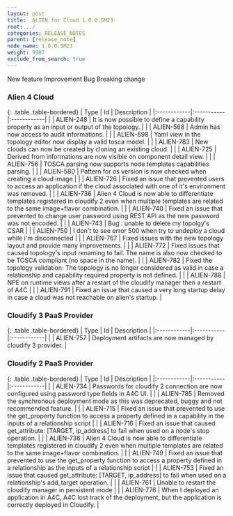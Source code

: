 ```yaml
---
layout: post
title:  ALIEN for Cloud 1.0.0.SM23
root: ../
categories: RELEASE_NOTES
parent: [release_note]
node_name: 1.0.0.SM23
weight: 9987
exclude_from_search: true
---
```





<i class="fa fa-plus text-success"></i> New feature <i class="fa fa-level-up text-primary"></i> Improvement  <i class="fa fa-bug text-danger"></i> Bug <i class="fa fa-exclamation-triangle text-warning"></i> Breaking change


### Alien 4 Cloud



  {: .table .table-bordered}
  | Type        | Id         | Description |
  |:------------|:-----------|:------------|
    |  <i class="fa fa-plus text-success"></i> | ALIEN-248 | It is now possible to define a capability property as an input or output of the topology. |
    |  <i class="fa fa-plus text-success"></i> | ALIEN-568 | Admin has now access to audit informations. |
    |  <i class="fa fa-plus text-success"></i> | ALIEN-698 | Yaml view in the topology editor now display a valid tosca model. |
    |  <i class="fa fa-plus text-success"></i> | ALIEN-783 | New clouds can now be created by cloning an existing cloud. |
      |  <i class="fa fa-level-up text-primary"></i> | ALIEN-725 | Derived from informations are now visible on component detail view. |
    |  <i class="fa fa-level-up text-primary"></i> | ALIEN-756 | TOSCA parsing now supports node templates capabilities parsing. |
      |  <i class="fa fa-bug text-danger"></i> | ALIEN-580 | Pattern for os version is now checked when creating a cloud image |
    |  <i class="fa fa-bug text-danger"></i> | ALIEN-726 | Fixed an issue that prevented users to access an application if the cloud associated with one of it's environment was removed. |
    |  <i class="fa fa-bug text-danger"></i> | ALIEN-736 | Alien 4 Cloud is now able to differentiate templates registered in cloudify 2 even when multiple templates are related to the same image+flavor combination. |
    |  <i class="fa fa-bug text-danger"></i> | ALIEN-740 | Fixed an issue that prevented to change user password using REST API as the new password was not encoded. |
    |  <i class="fa fa-bug text-danger"></i> | ALIEN-743 | Bug : unable to delete my topolgy's CSAR |
    |  <i class="fa fa-bug text-danger"></i> | ALIEN-750 | I don't to see error 500 when try to undeploy a cloud while i'm disconnected |
    |  <i class="fa fa-bug text-danger"></i> | ALIEN-767 | Fixed issues with the new topology layout and provide many improvements. |
    |  <i class="fa fa-bug text-danger"></i> | ALIEN-772 | Fixed issues that caused topology's input renaming to fail. The name is also now checked to be TOSCA compliant (no space in the name). |
    |  <i class="fa fa-bug text-danger"></i> | ALIEN-782 | Fixed the topology validation: The topology is no longer considered as valid in case a relationship and capability required property is not defined. |
    |  <i class="fa fa-bug text-danger"></i> | ALIEN-788 | NPE on runtime views after a restart of the cloudify manager then a restart of A4C |
    |  <i class="fa fa-bug text-danger"></i> | ALIEN-791 | Fixed an issue that caused a very long startup delay in case a cloud was not reachable on alien's startup. |
  


### Cloudify 3 PaaS Provider



  {: .table .table-bordered}
  | Type        | Id         | Description |
  |:------------|:-----------|:------------|
      |  <i class="fa fa-level-up text-primary"></i> | ALIEN-757 | Deployment artifacts are now managed by cloudify 3 provider. |
    


### Cloudify 2 PaaS Provider



  {: .table .table-bordered}
  | Type        | Id         | Description |
  |:------------|:-----------|:------------|
      |  <i class="fa fa-level-up text-primary"></i> | ALIEN-734 | Passwords for cloudify 2 connection are now configured using password type fields in A4C UI. |
    |  <i class="fa fa-level-up text-primary"></i> | ALIEN-785 | Removed the synchronous deployment mode as this was deprecated, buggy and not recommended feature. |
      |  <i class="fa fa-bug text-danger"></i> | ALIEN-715 | Fixed an issue that prevented to use the get_property function to access a property defined in a capability in the inputs of a relationship script |
    |  <i class="fa fa-bug text-danger"></i> | ALIEN-716 | Fixed an issue that caused get_attribute: [TARGET, ip_address] to fail when used on a node's stop operation. |
    |  <i class="fa fa-bug text-danger"></i> | ALIEN-736 | Alien 4 Cloud is now able to differentiate templates registered in cloudify 2 even when multiple templates are related to the same image+flavor combination. |
    |  <i class="fa fa-bug text-danger"></i> | ALIEN-749 | Fixed an issue that prevented to use the get_property function to access a property defined in a relationship as the inputs of a relationship script |
    |  <i class="fa fa-bug text-danger"></i> | ALIEN-753 | Fixed an issue that caused get_attribute: [TARGET, ip_address] to fail when used on a relationship's add_target operation. |
    |  <i class="fa fa-bug text-danger"></i> | ALIEN-761 | Unable to restart the cloudify manager in persistent mode |
    |  <i class="fa fa-bug text-danger"></i> | ALIEN-776 | When I deployed an application in A4C, A4C lost track of the deployment, but the application is correctly deployed in Cloudify. |
  


